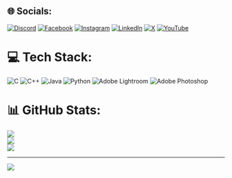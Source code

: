 
## 🌐 Socials:
[![Discord](https://img.shields.io/badge/Discord-%237289DA.svg?logo=discord&logoColor=white)](https://discord.gg/https://discord.com/invite/pB5pPRvm) [![Facebook](https://img.shields.io/badge/Facebook-%231877F2.svg?logo=Facebook&logoColor=white)](https://facebook.com/https://www.facebook.com/call.m3.rat?mibextid=ZbWKwL) [![Instagram](https://img.shields.io/badge/Instagram-%23E4405F.svg?logo=Instagram&logoColor=white)](https://instagram.com/https://www.instagram.com/call_me__rat?igsh=Yzg5Yjc2bHBncjZy) [![LinkedIn](https://img.shields.io/badge/LinkedIn-%230077B5.svg?logo=linkedin&logoColor=white)](https://linkedin.com/in/https://www.linkedin.com/in/km-ratul-hossain?utm_source=share&utm_campaign=share_via&utm_content=profile&utm_medium=android_app) [![X](https://img.shields.io/badge/X-black.svg?logo=X&logoColor=white)](https://x.com/https://x.com/call_me__rat?t=ocaRRL9XgKyS61nyQqlxng&s=09) [![YouTube](https://img.shields.io/badge/YouTube-%23FF0000.svg?logo=YouTube&logoColor=white)](https://youtube.com/@https://www.youtube.com/@ratul_x_ryuu) 

# 💻 Tech Stack:
![C](https://img.shields.io/badge/c-%2300599C.svg?style=for-the-badge&logo=c&logoColor=white) ![C++](https://img.shields.io/badge/c++-%2300599C.svg?style=for-the-badge&logo=c%2B%2B&logoColor=white) ![Java](https://img.shields.io/badge/java-%23ED8B00.svg?style=for-the-badge&logo=openjdk&logoColor=white) ![Python](https://img.shields.io/badge/python-3670A0?style=for-the-badge&logo=python&logoColor=ffdd54) ![Adobe Lightroom](https://img.shields.io/badge/Adobe%20Lightroom-31A8FF.svg?style=for-the-badge&logo=Adobe%20Lightroom&logoColor=white) ![Adobe Photoshop](https://img.shields.io/badge/adobe%20photoshop-%2331A8FF.svg?style=for-the-badge&logo=adobe%20photoshop&logoColor=white)
# 📊 GitHub Stats:
![](https://github-readme-stats.vercel.app/api?username=R4tul-404&theme=aura_dark&hide_border=false&include_all_commits=false&count_private=false)<br/>
![](https://github-readme-streak-stats.herokuapp.com/?user=R4tul-404&theme=aura_dark&hide_border=false)<br/>
![](https://github-readme-stats.vercel.app/api/top-langs/?username=R4tul-404&theme=aura_dark&hide_border=false&include_all_commits=false&count_private=false&layout=compact)

---
[![](https://visitcount.itsvg.in/api?id=R4tul-404&icon=0&color=0)](https://visitcount.itsvg.in)

<!-- Proudly created with GPRM ( https://gprm.itsvg.in ) -->
